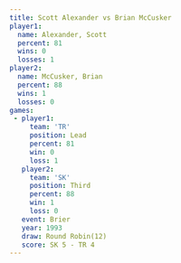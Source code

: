 ```yaml
---
title: Scott Alexander vs Brian McCusker
player1:                
  name: Alexander, Scott
  percent: 81           
  wins: 0               
  losses: 1             
player2:                
  name: McCusker, Brian 
  percent: 88           
  wins: 1               
  losses: 0             
games:
 - player1:        
     team: 'TR'    
     position: Lead
     percent: 81   
     win: 0        
     loss: 1       
   player2:         
     team: 'SK'     
     position: Third
     percent: 88    
     win: 1         
     loss: 0        
   event: Brier         
   year: 1993           
   draw: Round Robin(12)
   score: SK 5 - TR 4   
---
```

